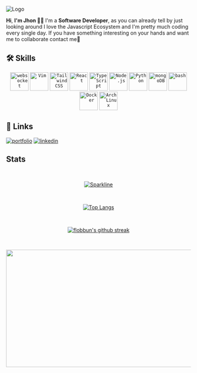 
![Logo](https://media.licdn.com/dms/image/D4D16AQG9tf0nZ_T3_g/profile-displaybackgroundimage-shrink_350_1400/0/1669231641681?e=1692230400&v=beta&t=oappwAGAuvlc8aqkm9t1qY7Cy4fbHoykqtil9JSjxLg)

**Hi**, **I'm Jhon 🙋‍♂️** I'm a **Software Developer**, as you can already tell by just looking around I love the Javascript Ecosystem and I'm pretty much coding every single day. If you have something interesting on your hands and want me to collaborate contact me💬

## 🛠 Skills
<div align="center">
	<code><img width="50" src="https://user-images.githubusercontent.com/25181517/187070862-03888f18-2e63-4332-95fb-3ba4f2708e59.png" alt="websocket" title="websocket"/></code>
	<code><img width="50" src="https://user-images.githubusercontent.com/25181517/192108889-232b3431-a585-4b36-a62d-9078bd3641d9.png" alt="Vim" title="Vim"/></code>
	<code><img width="50" src="https://user-images.githubusercontent.com/25181517/202896760-337261ed-ee92-4979-84c4-d4b829c7355d.png" alt="Tailwind CSS" title="Tailwind CSS"/></code>
	<code><img width="50" src="https://user-images.githubusercontent.com/25181517/183897015-94a058a6-b86e-4e42-a37f-bf92061753e5.png" alt="React" title="React"/></code>
	<code><img width="50" src="https://user-images.githubusercontent.com/25181517/183890598-19a0ac2d-e88a-4005-a8df-1ee36782fde1.png" alt="TypeScript" title="TypeScript"/></code>
	<code><img width="50" src="https://user-images.githubusercontent.com/25181517/183568594-85e280a7-0d7e-4d1a-9028-c8c2209e073c.png" alt="Node.js" title="Node.js"/></code>
	<code><img width="50" src="https://user-images.githubusercontent.com/25181517/183423507-c056a6f9-1ba8-4312-a350-19bcbc5a8697.png" alt="Python" title="Python"/></code>
	<code><img width="50" src="https://user-images.githubusercontent.com/25181517/182884177-d48a8579-2cd0-447a-b9a6-ffc7cb02560e.png" alt="mongoDB" title="mongoDB"/></code>
	<code><img width="50" src="https://user-images.githubusercontent.com/25181517/192158606-7c2ef6bd-6e04-47cf-b5bc-da2797cb5bda.png" alt="bash" title="bash"/></code>
	<code><img width="50" src="https://user-images.githubusercontent.com/25181517/117207330-263ba280-adf4-11eb-9b97-0ac5b40bc3be.png" alt="Docker" title="Docker"/></code>
	<code><img width="50" src="https://user-images.githubusercontent.com/25181517/186884156-e63da389-f3e1-4dca-a6c1-d76e886ba22a.png" alt="Arch Linux" title="Arch Linux"/></code>
</div>


## 🔗 Links
[![portfolio](https://img.shields.io/badge/my_portfolio-000?style=for-the-badge&logo=ko-fi&logoColor=white)](https://katherineoelsner.com/)
[![linkedin](https://img.shields.io/badge/linkedin-0A66C2?style=for-the-badge&logo=linkedin&logoColor=white)](https://www.linkedin.com/)

## Stats

<div align="center">

  &nbsp;

  [![Sparkline](https://stars.medv.io/Naereen/badges.svg)](https://stars.medv.io/flobbun/badges)

  &nbsp;
    
  [![Top Langs](https://github-readme-stats.vercel.app/api/top-langs/?username=flobbun&layout=compact&langs_count=8)](https://github.com/flobbun)

  &nbsp;

  [![flobbun's github streak](https://github-readme-streak-stats.herokuapp.com/?user=flobbun&theme=blue-green)](https://github.com/flobbun)

  &nbsp;
  
</div>

<img height="320" width="1024" src="https://viralviralvideos.com/wp-content/uploads/2014/06/GIF-Hacker.gif"/>
